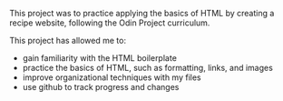 This project was to practice applying the basics of HTML by creating a recipe website, following the Odin Project curriculum. 

This project has allowed me to:
- gain familiarity with the HTML boilerplate
- practice the basics of HTML, such as formatting, links, and images 
- improve organizational techniques with my files
- use github to track progress and changes